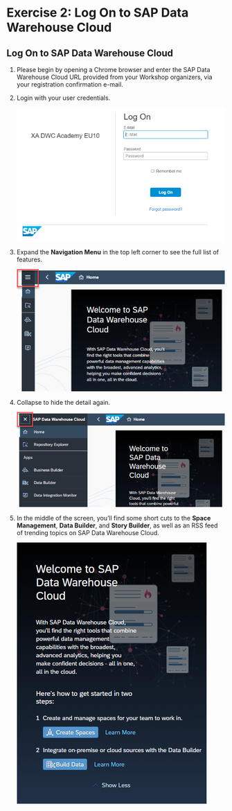 # Exercise 2:  Log On to SAP Data Warehouse Cloud 

## Log On to SAP Data Warehouse Cloud

1. Please begin by opening a Chrome browser and enter the SAP Data Warehouse Cloud URL provided from your Workshop organizers, via your registration confirmation e-mail.

   

2. Login with your user credentials. 

   ![ExpandMenu](Images/LogOn_to_DWCimages/Login.png)

    

3. Expand the **Navigation Menu** in the top left corner to see the full list of features.

   ![ExpandMenu](Images/LogOn_to_DWCimages/NavMenu.png)

   

4. Collapse to hide the detail again.

   ![Image001](Images/LogOn_to_DWCimages/CollapseMenu.png)

   

5. In the middle of the screen, you’ll find some short cuts to the **Space Management**, **Data Builder**, and **Story Builder**, as well as an RSS feed of trending topics on SAP Data Warehouse Cloud. 

   ![MiddleScreen](Images/LogOn_to_DWCimages/MiddleScreen.png)



<br/>











